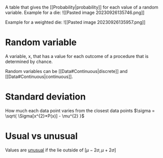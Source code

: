 A table that gives the [[Probability|probability]] for each value of a random variable.
Example for a die:
![[Pasted image 20230926135746.png]]

Example for a weighted die:
![[Pasted image 20230926135957.png]]
# Random variable
A variable, x, that has a value for each outcome of a procedure that is determined by chance.

Random variables can be [[Data#Continuous|discrete]] and [[Data#Continuous|continuous]].
# Standard deviation
How much each data point varies from the closest data points
$\sigma = \sqrt{ \Sigma[x^{2}*P(x)] - \mu^{2} }$
# Usual vs unusual
Values are <u>unusual</u> if the lie outside of $[\mu - 2\sigma, \mu+2\sigma]$  